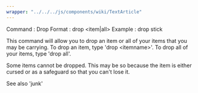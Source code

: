 ```yaml
---
wrapper: "../../../js/components/wiki/TextArticle"
---
```

Command : Drop
Format  : drop &lt;item|all&gt;
Example : drop stick

This command will allow you to drop an item or all of your items that you
may be carrying.  To drop an item, type 'drop &lt;itemname&gt;'.  To drop all
of your items, type 'drop all'.

Some items cannot be dropped.  This may be so because the item is either
cursed or as a safeguard so that you can't lose it.

See also 'junk'
